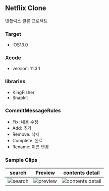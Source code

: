 ## Netflix Clone

넷플릭스 클론 프로젝트



### Target

- iOS13.0



### Xcode

- version: 11.3.1



###  libraries

- KingFisher
- Snapkit



### CommitMessageRules

- Fix: 내용 수정
- Add: 추가
- Remove: 삭제
- Complete: 완료
- Rename: 이름 변경



### Sample Clips

|                            search                            |                           Preview                            |                       contents detail                        |
| :----------------------------------------------------------: | :----------------------------------------------------------: | :----------------------------------------------------------: |
| ![search](https://user-images.githubusercontent.com/15086391/81035372-a5428600-8ed5-11ea-85b9-2920e8d61a77.gif) | ![preview](https://user-images.githubusercontent.com/15086391/81035803-7e854f00-8ed7-11ea-9611-754cdded1ef1.gif) | ![contents detail](https://user-images.githubusercontent.com/15086391/81036205-2d765a80-8ed9-11ea-8540-bcd3ec32e665.gif) |


